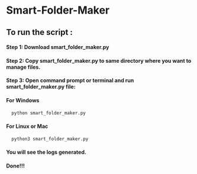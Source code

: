 # Smart-Folder-Maker
## To run the script :<br />

#### Step 1: Download smart_folder_maker.py
#### Step 2: Copy smart_folder_maker.py to same directory where you want to manage files.
#### Step 3: Open command prompt or terminal and run smart_folder_maker.py file:
#### For Windows
```bash 
  python smart_folder_maker.py
```
#### For Linux or Mac
```bash 
  python3 smart_folder_maker.py
```
#### You will see the logs generated.
#### Done!!!


